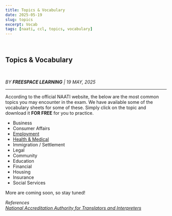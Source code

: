 ```yaml
---
title: Topics & Vocabulary
date: 2025-05-19
slug: topics
excerpt: Vocab
tags: [naati, ccl, topics, vocabulary]
---
```


&nbsp;

## Topics & Vocabulary

&nbsp;

_BY **FREESPACE LEARNING** | 19 MAY, 2025_

---

According to the official NAATI website, the below are the most common topics you may encounter in the exam. We have available some of the vocabulary sheets for some of these. Simply click on the topic and download it **FOR FREE** for you to practice.

* Business
* Consumer Affairs
* [Employment](https://drive.google.com/file/d/1mEmdZ7ghONijTZKuOk792U-RnI8-YTXb/view?usp=drive_link)
* [Health & Medical](https://drive.google.com/file/d/1CXO6qyn5Msx72gOc9TCSFT2wxB3qSQLQ/view?usp=drive_link)
* Immigration / Settlement
* Legal
* Community
* Education
* Financial
* Housing
* Insurance
* Social Services

More are coming soon, so stay tuned!

_References_  
_[National Accreditation Authority for Translators and Interpreters](https://www.naati.com.au/)_
